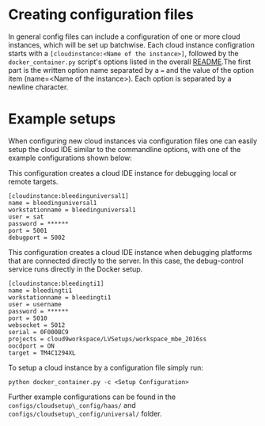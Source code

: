 # Creating configuration files

In general config files can include a configuration of one or more cloud instances, which will be set up batchwise. Each cloud instance configration starts with a `[cloudinstance:<Name of the instance>]`, followed by the `docker_container.py` script's options listed in the overall [README](../../README.md).The first part is the written option name separated by a `=` and the value of the  option item (name=\<Name of the instance\>). Each option is separated by a newline character.

# Example setups

When configuring new cloud instances via configuration files one can easily setup the cloud IDE similar to the commandline options, with one of the example configurations shown below:

This configuration creates a cloud IDE instance for debugging local or remote targets.

    [cloudinstance:bleedinguniversal1]
    name = bleedinguniversal1
    workstationname = bleedinguniversal1
    user = sat
    password = ******
    port = 5001
    debugport = 5002


This configuration creates a cloud IDE instance when debugging platforms that are connected directly to the server. In this case, the debug-control service runs directly in the Docker setup.

    [cloudinstance:bleedingti1]
    name = bleedingti1
    workstationname = bleedingti1
    user = username
    password = ******
    port = 5010
    websocket = 5012
    serial = 0F000BC9
    projects = cloud9workspace/LVSetups/workspace_mbe_2016ss
    oocdport = ON
    target = TM4C1294XL

To setup a cloud instance by a configuration file simply run:

    python docker_container.py -c <Setup Configuration>

Further example configurations can be found in the `configs/cloudsetup\_config/haas/` and `configs/cloudsetup\_config/universal/` folder. 